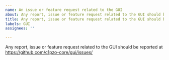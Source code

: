 ```yaml
---
name: An issue or feature request related to the GUI
about: Any report, issue or feature request related to the GUI should be reported at https://github.com/c1pzo-core/gui/issues/
title: Any report, issue or feature request related to the GUI should be reported at https://github.com/c1pzo-core/gui/issues/
labels: GUI
assignees: ''

---
```


Any report, issue or feature request related to the GUI should be reported at
https://github.com/c1pzo-core/gui/issues/
